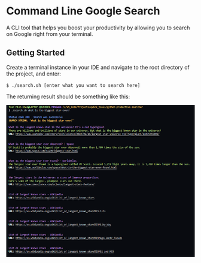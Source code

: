 # Command Line Google Search
A CLI tool that helps you boost your productivity by allowing you to search on Google right from your terminal.

## Getting Started
Create a terminal instance in your IDE and navigate to the root directory of the project, and enter:
```shell
$ ./search.sh [enter what you want to search here]
```

The returning result should be something like this:

<img src="./assets/cmd_picture.PNG" />
